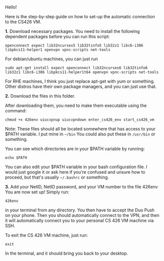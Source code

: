 Hello!

Here is the step-by-step guide on how to set-up the automatic connection to the CS426 VM.

**1.** Download necessary packages. You need to install the following dependent packages before you can run this script:
```
openconnect expect lib32ncurses5 lib32tinfo5 lib32z1 libc6-i386 libpkcs11-helper1 openvpn vpnc-scripts net-tools
```
For debian/ubuntu machines, you can just run
```
sudo apt-get install expect openconnect lib32ncurses6 lib32tinfo6 lib32z1 libc6-i386 libpkcs11-helper1t64 openvpn vpnc-scripts net-tools
```
For RHE machines, I think you just replace apt-get with yum or something. Other distros have their own package managers, and you can just use that.

**2.** Download the files in this folder.

After downloading them, you need to make them executable using the command:
```
chmod +x 426env uiucvpnup uiucvpndown enter_cs426_env start_cs426_vm
```
Note: These files should all be located somewhere that has access to your $PATH variable. I put mine in ```~/bin``` You could also put these in ```/usr/bin``` or something.

You can see which directories are in your $PATH variable by running:
```
echo $PATH
```
You can also edit your $PATH variable in your bash configuration file. I would just google it or ask here if you're confused and unsure how to proceed, but that's usually ```~/.bashrc``` or something.

**3.** Add your NetID, NetID password, and your VM number to the file 426env
You are now set up! Simply run:
```
426env
```
in your terminal from any directory. You then have to accept the Duo Push on your phone. Then you should automatically connect to the VPN, and then it will automatically connect you to your personal CS 426 VM machine via SSH.

To exit the CS 426 VM machine, just run:
```
exit
```
In the terminal, and it should bring you back to your desktop.
